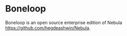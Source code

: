 Boneloop
========

Boneloop is an open source enterprise edition of Nebula https://github.com/hegdeashwin/Nebula.
